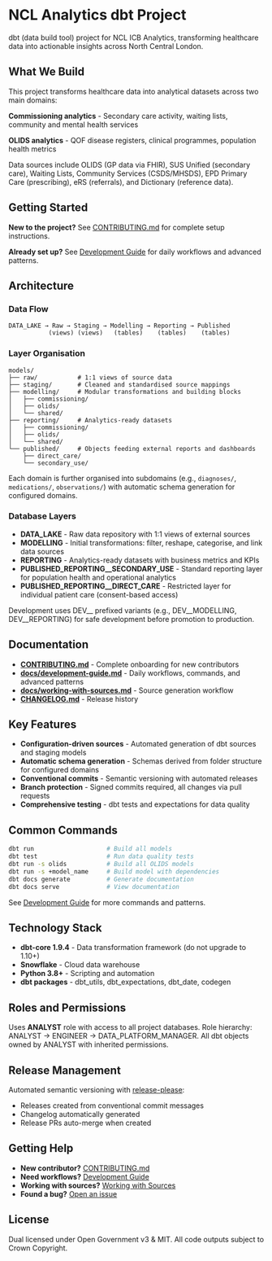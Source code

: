 # NCL Analytics dbt Project

dbt (data build tool) project for NCL ICB Analytics, transforming healthcare data into actionable insights across North Central London.

## What We Build

This project transforms healthcare data into analytical datasets across two main domains:

**Commissioning analytics** - Secondary care activity, waiting lists, community and mental health services

**OLIDS analytics** - QOF disease registers, clinical programmes, population health metrics

Data sources include OLIDS (GP data via FHIR), SUS Unified (secondary care), Waiting Lists, Community Services (CSDS/MHSDS), EPD Primary Care (prescribing), eRS (referrals), and Dictionary (reference data).

## Getting Started

**New to the project?** See [CONTRIBUTING.md](CONTRIBUTING.md) for complete setup instructions.

**Already set up?** See [Development Guide](docs/development-guide.md) for daily workflows and advanced patterns.

## Architecture

### Data Flow

```
DATA_LAKE → Raw → Staging → Modelling → Reporting → Published
           (views) (views)   (tables)    (tables)    (tables)
```

### Layer Organisation

```
models/
├── raw/           # 1:1 views of source data
├── staging/       # Cleaned and standardised source mappings
├── modelling/     # Modular transformations and building blocks
│   ├── commissioning/
│   ├── olids/
│   └── shared/
├── reporting/     # Analytics-ready datasets
│   ├── commissioning/
│   ├── olids/
│   └── shared/
└── published/     # Objects feeding external reports and dashboards
    ├── direct_care/
    └── secondary_use/
```

Each domain is further organised into subdomains (e.g., `diagnoses/`, `medications/`, `observations/`) with automatic schema generation for configured domains.

### Database Layers

- **DATA_LAKE** - Raw data repository with 1:1 views of external sources
- **MODELLING** - Initial transformations: filter, reshape, categorise, and link data sources
- **REPORTING** - Analytics-ready datasets with business metrics and KPIs
- **PUBLISHED_REPORTING__SECONDARY_USE** - Standard reporting layer for population health and operational analytics
- **PUBLISHED_REPORTING__DIRECT_CARE** - Restricted layer for individual patient care (consent-based access)

Development uses DEV__ prefixed variants (e.g., DEV__MODELLING, DEV__REPORTING) for safe development before promotion to production.

## Documentation

- **[CONTRIBUTING.md](CONTRIBUTING.md)** - Complete onboarding for new contributors
- **[docs/development-guide.md](docs/development-guide.md)** - Daily workflows, commands, and advanced patterns
- **[docs/working-with-sources.md](docs/working-with-sources.md)** - Source generation workflow
- **[CHANGELOG.md](CHANGELOG.md)** - Release history

## Key Features

- **Configuration-driven sources** - Automated generation of dbt sources and staging models
- **Automatic schema generation** - Schemas derived from folder structure for configured domains
- **Conventional commits** - Semantic versioning with automated releases
- **Branch protection** - Signed commits required, all changes via pull requests
- **Comprehensive testing** - dbt tests and expectations for data quality

## Common Commands

```bash
dbt run                    # Build all models
dbt test                   # Run data quality tests
dbt run -s olids           # Build all OLIDS models
dbt run -s +model_name     # Build model with dependencies
dbt docs generate          # Generate documentation
dbt docs serve             # View documentation
```

See [Development Guide](docs/development-guide.md) for more commands and patterns.

## Technology Stack

- **dbt-core 1.9.4** - Data transformation framework (do not upgrade to 1.10+)
- **Snowflake** - Cloud data warehouse
- **Python 3.8+** - Scripting and automation
- **dbt packages** - dbt_utils, dbt_expectations, dbt_date, codegen

## Roles and Permissions

Uses **ANALYST** role with access to all project databases. Role hierarchy: ANALYST → ENGINEER → DATA_PLATFORM_MANAGER. All dbt objects owned by ANALYST with inherited permissions.

## Release Management

Automated semantic versioning with [release-please](https://github.com/googleapis/release-please):
- Releases created from conventional commit messages
- Changelog automatically generated
- Release PRs auto-merge when created

## Getting Help

- **New contributor?** [CONTRIBUTING.md](CONTRIBUTING.md)
- **Need workflows?** [Development Guide](docs/development-guide.md)
- **Working with sources?** [Working with Sources](docs/working-with-sources.md)
- **Found a bug?** [Open an issue](https://github.com/ncl-icb-analytics/dbt-ncl-analytics/issues)

## License

Dual licensed under Open Government v3 & MIT. All code outputs subject to Crown Copyright.
